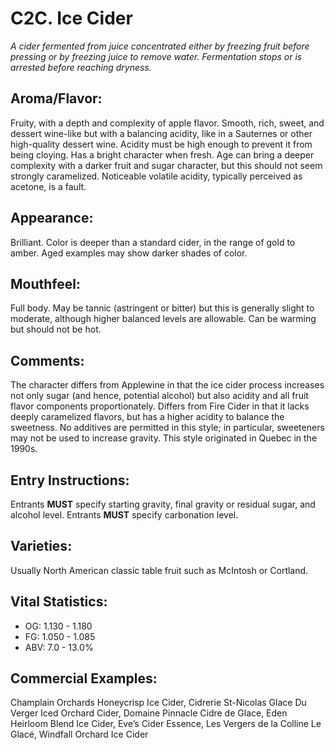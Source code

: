 # C2C. Ice Cider

_A cider fermented from juice concentrated either by freezing fruit before pressing or by freezing juice to remove water. Fermentation stops or is arrested before reaching dryness._

## Aroma/Flavor: 

Fruity, with a depth and complexity of apple flavor. Smooth, rich, sweet, and dessert wine-like but with a balancing acidity, like in a Sauternes or other high-quality dessert wine. Acidity must be high enough to prevent it from being cloying. Has a bright character when fresh. Age can bring a deeper complexity with a darker fruit and sugar character, but this should not seem strongly caramelized. Noticeable volatile acidity, typically perceived as acetone, is a fault.

## Appearance: 

Brilliant. Color is deeper than a standard cider, in the range of gold to amber. Aged examples may show darker shades of color.

## Mouthfeel: 

Full body. May be tannic (astringent or bitter) but this is generally slight to moderate, although higher balanced levels are allowable. Can be warming but should not be hot.

## Comments:

The character differs from Applewine in that the ice cider process increases not only sugar (and hence, potential alcohol) but also acidity and all fruit flavor components proportionately. Differs from Fire Cider in that it lacks deeply caramelized flavors, but has a higher acidity to balance the sweetness. No additives are permitted in this style; in particular, sweeteners may not be used to increase gravity. This style originated in Quebec in the 1990s.

## Entry Instructions: 

Entrants **MUST** specify starting gravity, final gravity or residual sugar, and alcohol level. Entrants **MUST** specify carbonation level.

## Varieties: 

Usually North American classic table fruit such as McIntosh or Cortland.

## Vital Statistics:	
- OG:	1.130 - 1.180
- FG:	1.050 - 1.085
- ABV:	7.0 - 13.0%

## Commercial Examples: 

Champlain Orchards Honeycrisp Ice Cider, Cidrerie St-Nicolas Glace Du Verger Iced Orchard Cider, Domaine Pinnacle Cidre de Glace, Eden Heirloom Blend Ice Cider, Eve’s Cider Essence, Les Vergers de la Colline Le Glacé, Windfall Orchard Ice Cider
